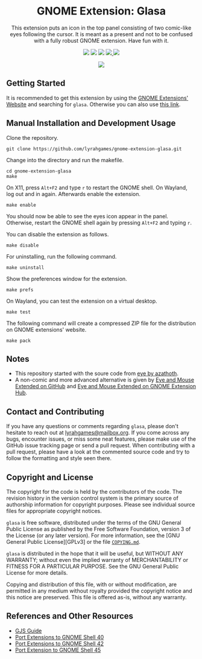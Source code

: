 <h1 align="center">
    GNOME Extension: Glasa
</h1>
<p align="center">
    This extension puts an icon in the top panel consisting of two comic-like eyes following the cursor.
    It is meant as a present and not to be confused with a fully robust GNOME extension.
    Have fun with it.
</p>
<p align="center">
    <img src="https://img.shields.io/github/languages/top/lyrahgames/gnome-extension-glasa.svg?style=for-the-badge">
    <img src="https://img.shields.io/github/languages/code-size/lyrahgames/gnome-extension-glasa.svg?style=for-the-badge">
    <img src="https://img.shields.io/github/repo-size/lyrahgames/gnome-extension-glasa.svg?style=for-the-badge">
    <a href="COPYING">
        <img src="https://img.shields.io/github/license/lyrahgames/gnome-extension-glasa.svg?style=for-the-badge&color=blue">
    </a>
    <a href="https://extensions.gnome.org/extension/4780/glasa/">
        <img src="https://img.shields.io/website/https/extensions.gnome.org/extension/4780/glasa.svg?down_message=offline&label=extensions.gnome.org&style=for-the-badge&up_color=blue&up_message=online">
    </a>
</p>
<p align="center">
    <img src="docs/images/screenshot.png" align="center">
</p>

## Getting Started

It is recommended to get this extension by using the [GNOME Extensions' Website](https://extensions.gnome.org/) and searching for `glasa`.
Otherwise you can also use [this link](https://extensions.gnome.org/extension/4780/glasa/).

## Manual Installation and Development Usage

Clone the repository.

    git clone https://github.com/lyrahgames/gnome-extension-glasa.git

Change into the directory and run the makefile.

    cd gnome-extension-glasa
    make

On X11, press `Alt+F2` and type `r` to restart the GNOME shell.
On Wayland, log out and in again.
Afterwards enable the extension.

    make enable

You should now be able to see the eyes icon appear in the panel.
Otherwise, restart the GNOME shell again by pressing `Alt+F2` and typing `r`.

You can disable the extension as follows.

    make disable

For uninstalling, run the following command.

    make uninstall

Show the preferences window for the extension.

    make prefs

On Wayland, you can test the extension on a virtual desktop.

    make test

The following command will create a compressed ZIP file for the distribution on GNOME extensions' website.

    make pack

## Notes

- This repository started with the soure code from [eye by azathoth](https://extensions.gnome.org/extension/213/eye/).
- A non-comic and more advanced alternative is given by [Eye and Mouse Extended on GitHub](https://github.com/alexeylovchikov/eye-extended-shell-extension) and [Eye and Mouse Extended on GNOME Extension Hub](https://extensions.gnome.org/extension/3139/eye-extended/).

## Contact and Contributing

If you have any questions or comments regarding `glasa`, please don't hesitate to reach out at lyrahgames@mailbox.org.
If you come across any bugs, encounter issues, or miss some neat features, please make use of the GitHub issue tracking page or send a pull request.
When contributing with a pull request, please have a look at the commented source code and try to follow the formatting and style seen there.

## Copyright and License

The copyright for the code is held by the contributors of the code.
The revision history in the version control system is the primary source of authorship information for copyright purposes.
Please see individual source files for appropriate copyright notices.

`glasa` is free software, distributed under the terms of the GNU General
Public License as published by the Free Software Foundation,
version 3 of the License (or any later version).  For more information,
see the [GNU General Public License][GPLv3] or the file [`COPYING.md`](COPYING.md).

`glasa` is distributed in the hope that it will be useful, but WITHOUT ANY WARRANTY; without even the implied warranty of MERCHANTABILITY or FITNESS FOR A PARTICULAR PURPOSE. See the GNU General Public License for more details.

Copying and distribution of this file, with or without modification, are permitted in any medium without royalty provided the copyright notice and this notice are preserved.
This file is offered as-is, without any warranty.

## References and Other Resources

- [GJS Guide](https://gjs.guide/)
- [Port Extensions to GNOME Shell 40](https://gjs.guide/extensions/upgrading/gnome-shell-40.html)
- [Port Extensions to GNOME Shell 42](https://gjs.guide/extensions/upgrading/gnome-shell-42.html#metadata-json)
- [Port Extension to GNOME Shell 45](https://gjs.guide/extensions/upgrading/gnome-shell-45.html#esm)
